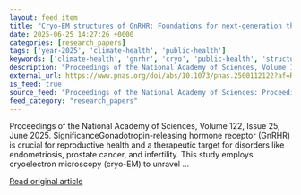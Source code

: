 ```yaml
---
layout: feed_item
title: "Cryo-EM structures of GnRHR: Foundations for next-generation therapeutics"
date: 2025-06-25 14:27:26 +0000
categories: [research_papers]
tags: ['year-2025', 'climate-health', 'public-health']
keywords: ['climate-health', 'gnrhr', 'cryo', 'public-health', 'structures', 'year-2025']
description: "Proceedings of the National Academy of Sciences, Volume 122, Issue 25, June 2025"
external_url: https://www.pnas.org/doi/abs/10.1073/pnas.2500112122?af=R
is_feed: true
source_feed: "Proceedings of the National Academy of Sciences: Proceedings of the National Academy of Sciences: Table of Contents"
feed_category: "research_papers"
---
```


Proceedings of the National Academy of Sciences, Volume 122, Issue 25, June 2025. SignificanceGonadotropin-releasing hormone receptor (GnRHR) is crucial for reproductive health and a therapeutic target for disorders like endometriosis, prostate cancer, and infertility. This study employs cryoelectron microscopy (cryo-EM) to unravel ...

[Read original article](https://www.pnas.org/doi/abs/10.1073/pnas.2500112122?af=R)
